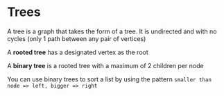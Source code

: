 # Trees

A tree is a graph that takes the form of a tree. It is undirected and with no cycles (only 1 path between any pair of vertices)

A **rooted tree** has a designated vertex as the root

A **binary tree** is a rooted tree with a maximum of 2 children per node

You can use binary trees to sort a list by using the pattern `smaller than node => left, bigger => right`
